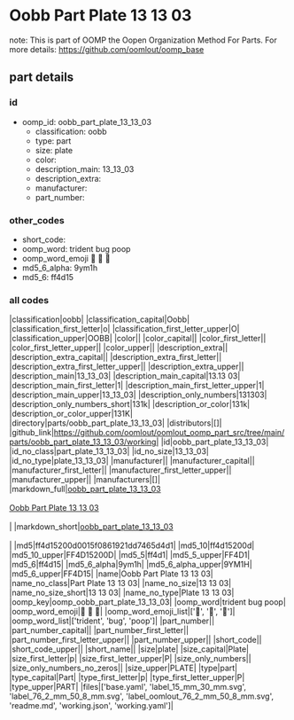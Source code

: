 # Oobb Part Plate 13 13 03  

note: This is part of OOMP the Oopen Organization Method For Parts. For more details: https://github.com/oomlout/oomp_base

##  part details





### id
* oomp_id: oobb_part_plate_13_13_03
  * classification: oobb
  * type: part
  * size: plate
  * color: 
  * description_main: 13_13_03
  * description_extra: 
  * manufacturer: 
  * part_number: 

### other_codes
* short_code: 
* oomp_word: trident bug poop
* oomp_word_emoji :trident: :bug: :poop:
* md5_6_alpha: 9ym1h
* md5_6: ff4d15

### all codes 
|classification|oobb|
|classification_capital|Oobb|
|classification_first_letter|o|
|classification_first_letter_upper|O|
|classification_upper|OOBB|
|color||
|color_capital||
|color_first_letter||
|color_first_letter_upper||
|color_upper||
|description_extra||
|description_extra_capital||
|description_extra_first_letter||
|description_extra_first_letter_upper||
|description_extra_upper||
|description_main|13_13_03|
|description_main_capital|13.13 03|
|description_main_first_letter|1|
|description_main_first_letter_upper|1|
|description_main_upper|13_13_03|
|description_only_numbers|131303|
|description_only_numbers_short|131k|
|description_or_color|131k|
|description_or_color_upper|131K|
|directory|parts/oobb_part_plate_13_13_03|
|distributors|[]|
|github_link|https://github.com/oomlout/oomlout_oomp_part_src/tree/main/parts/oobb_part_plate_13_13_03/working|
|id|oobb_part_plate_13_13_03|
|id_no_class|part_plate_13_13_03|
|id_no_size|13_13_03|
|id_no_type|plate_13_13_03|
|manufacturer||
|manufacturer_capital||
|manufacturer_first_letter||
|manufacturer_first_letter_upper||
|manufacturer_upper||
|manufacturers|[]|
|markdown_full|[oobb_part_plate_13_13_03](https://github.com/oomlout/oomlout_oomp_part_src/tree/main/parts/oobb_part_plate_13_13_03/working)<br>[](https://github.com/oomlout/oomlout_oomp_part_src/tree/main/parts/oobb_part_plate_13_13_03/working)<br>[Oobb Part Plate 13 13 03](https://github.com/oomlout/oomlout_oomp_part_src/tree/main/parts/oobb_part_plate_13_13_03/working)<br><br>|
|markdown_short|[oobb_part_plate_13_13_03](https://github.com/oomlout/oomlout_oomp_part_src/tree/main/parts/oobb_part_plate_13_13_03/working)<br><br>|
|md5|ff4d15200d0015f0861921dd7465d4d1|
|md5_10|ff4d15200d|
|md5_10_upper|FF4D15200D|
|md5_5|ff4d1|
|md5_5_upper|FF4D1|
|md5_6|ff4d15|
|md5_6_alpha|9ym1h|
|md5_6_alpha_upper|9YM1H|
|md5_6_upper|FF4D15|
|name|Oobb Part Plate 13 13 03|
|name_no_class|Part Plate 13 13 03|
|name_no_size|13 13 03|
|name_no_size_short|13 13 03|
|name_no_type|Plate 13 13 03|
|oomp_key|oomp_oobb_part_plate_13_13_03|
|oomp_word|trident bug poop|
|oomp_word_emoji|:trident: :bug: :poop:|
|oomp_word_emoji_list|[':trident:', ':bug:', ':poop:']|
|oomp_word_list|['trident', 'bug', 'poop']|
|part_number||
|part_number_capital||
|part_number_first_letter||
|part_number_first_letter_upper||
|part_number_upper||
|short_code||
|short_code_upper||
|short_name||
|size|plate|
|size_capital|Plate|
|size_first_letter|p|
|size_first_letter_upper|P|
|size_only_numbers||
|size_only_numbers_no_zeros||
|size_upper|PLATE|
|type|part|
|type_capital|Part|
|type_first_letter|p|
|type_first_letter_upper|P|
|type_upper|PART|
|files|['base.yaml', 'label_15_mm_30_mm.svg', 'label_76_2_mm_50_8_mm.svg', 'label_oomlout_76_2_mm_50_8_mm.svg', 'readme.md', 'working.json', 'working.yaml']|
